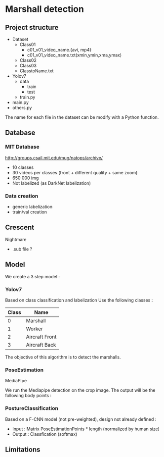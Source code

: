 # Marshall detection

## Project structure
- Dataset
    - Class01
        - c01_v01_video_name.{avi, mp4}
        - c01_v01_video_name.txt(xmin,ymin,xma,ymax)
    - Class02
    - Class03
    - ClasstoName.txt
- Yolov7
    - data
        - train
        - test
    - train.py
- main.py
- others.py

The name for each file in the dataset can be modify with a Python function.

## Database

### MIT Database
http://groups.csail.mit.edu/mug/natops/archive/
- 10 classes
- 30 videos per classes (front + different quality + same zoom)
- 650 000 img
- Not labelized (as DarkNet labelization)

### Data creation
- generic labelization
- train/val creation

## Crescent
Nightmare
- .sub file ?

## Model
We create a 3 step model :

### Yolov7
Based on class classification and labelization
Use the following classes :

| Class | Name |
| -------- | -------- |
| 0 | Marshall |
| 1 | Worker |
| 2 | Aircraft Front |
| 3 | Aircraft Back |

The objective of this algorithm is to detect the marshalls.

### PoseEstimation
MediaPipe

We run the Mediapipe detection on the crop image. The output will be the following body points : 


### PostureClassification
Based on a F-CNN model (not pre-weighted), design not already defined :
- Input : Matrix PoseEstimationPoints * length (normalized by human size)
- Output : Classfication (softmax)

## Limitations
